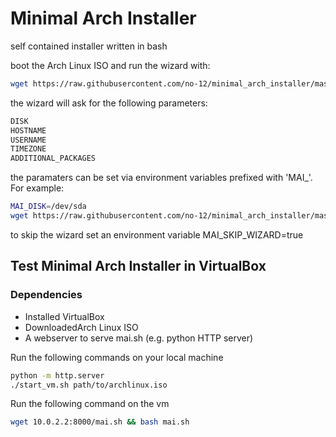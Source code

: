 # Minimal Arch Installer

self contained installer written in bash

boot the Arch Linux ISO and run the wizard with:
```bash
wget https://raw.githubusercontent.com/no-12/minimal_arch_installer/master/mai.sh && bash mai.sh
```

the wizard will ask for the following parameters:
```bash
DISK
HOSTNAME
USERNAME
TIMEZONE
ADDITIONAL_PACKAGES
```

the paramaters can be set via environment variables prefixed with 'MAI_'. For example:
```bash
MAI_DISK=/dev/sda
wget https://raw.githubusercontent.com/no-12/minimal_arch_installer/master/mai.sh && bash mai.sh
```

to skip the wizard set an environment variable MAI_SKIP_WIZARD=true

## Test Minimal Arch Installer in VirtualBox
### Dependencies
* Installed VirtualBox
* DownloadedArch Linux ISO
* A webserver to serve mai.sh (e.g. python HTTP server)

Run the following commands on your local machine
```bash
python -m http.server
./start_vm.sh path/to/archlinux.iso
```
Run the following command on the vm
```bash
wget 10.0.2.2:8000/mai.sh && bash mai.sh
```
